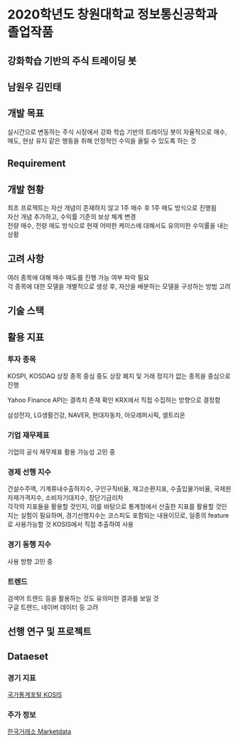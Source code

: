 # 2020학년도 창원대학교 정보통신공학과 졸업작품

## 강화학습 기반의 주식 트레이딩 봇

## 남원우 김민태

## 개발 목표
실시간으로 변동하는 주식 시장에서 강화 학습 기반의 트레이딩 봇이 자율적으로
매수, 매도, 현상 유지 같은 행동을 취해 안정적인 수익을 올릴 수 있도록 하는 것

## Requirement


## 개발 현황
최초 프로젝트는 자산 개념이 존재하지 않고 1주 매수 후 1주 매도 방식으로 진행됨  
자산 개념 추가하고, 수익률 기준의 보상 체계 변경  
전량 매수, 전량 매도 방식으로 현재 어떠한 케이스에 대해서도 유의미한 수익률을 내는 상황


## 고려 사항
여러 종목에 대해 매수 매도를 진행 가능 여부 파악 필요   
각 종목에 대한 모델을 개별적으로 생성 후, 자산을 배분하는 모델을 구성하는 방법 고려


## 기술 스택


## 활용 지표
### 투자 종목
KOSPI, KOSDAQ 상장 종목 중심
중도 상장 폐지 및 거래 정지가 없는 종목을 중심으로 진행

Yahoo Finance API는 결측치 존재 확인
KRX에서 직접 수집하는 방향으로 결정함

삼성전자, LG생활건강, NAVER, 현대자동차, 아모레퍼시픽, 셀트리온

### 기업 재무제표
기업의 공식 재무제표 활용 가능성 고민 중

### 경제 선행 지수
건설수주액, 기계류내수출하지수, 구인구직비율, 재고순환지표, 수출입물가비율, 국제원자재가격지수, 소비자기대지수, 장단기금리차  
각각의 지표들을 활용할 것인지, 이를 바탕으로 통계청에서 산출한 지표를 활용할 것인지는 실험이 필요하며, 경기선행지수는 
코스피도 포함되는 내용이므로, 일종의 feature로 사용가능할 것
KOSIS에서 직접 추출하여 사용

### 경기 동행 지수
사용 방향 고민 중

### 트렌드
검색어 트렌드 등을 활용하는 것도 유의미한 결과를 보일 것  
구글 트렌드, 네이버 데이터 등 고려

## 선행 연구 및 프로젝트


## Dataeset
### 경기 지표
[국가통계포털 KOSIS](https://kosis.kr/search/search.do)

### 주가 정보
[한국거래소 Marketdata](http://marketdata.krx.co.kr/mdi)